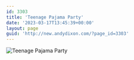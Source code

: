 ```yaml
---
id: 3303
title: 'Teenage Pajama Party'
date: '2023-03-17T13:45:39+00:00'
layout: page
guid: 'http://new.andydixon.com/?page_id=3303'
---
```


![Teenage Pajama Party](https://i0.wp.com/assets.g8x2.ldn.idrivee2-23.com/posters/Teenage%20Pajama%20Party%2001.jpg?w=1200&ssl=1 "Teenage Pajama Party")